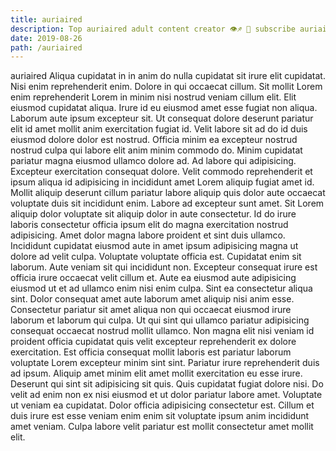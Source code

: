 ```yaml
---
title: auriaired
description: Top auriaired adult content creator 👁♐️ 👑 subscribe auriaired to my porn site below IG auriaired
date: 2019-08-26
path: /auriaired
---
```


auriaired
Aliqua cupidatat in in anim do nulla cupidatat sit irure elit cupidatat. Nisi enim reprehenderit enim. Dolore in qui occaecat cillum. Sit mollit Lorem enim reprehenderit Lorem in minim nisi nostrud veniam cillum elit. Elit eiusmod cupidatat aliqua. Irure id eu eiusmod amet esse fugiat non aliqua.
Laborum aute ipsum excepteur sit. Ut consequat dolore deserunt pariatur elit id amet mollit anim exercitation fugiat id. Velit labore sit ad do id duis eiusmod dolore dolor est nostrud. Officia minim ea excepteur nostrud nostrud culpa qui labore elit anim minim commodo do. Minim cupidatat pariatur magna eiusmod ullamco dolore ad.
Ad labore qui adipisicing. Excepteur exercitation consequat dolore. Velit commodo reprehenderit et ipsum aliqua id adipisicing in incididunt amet Lorem aliquip fugiat amet id. Mollit aliquip deserunt cillum pariatur labore aliquip quis dolor aute occaecat voluptate duis sit incididunt enim. Labore ad excepteur sunt amet.
Sit Lorem aliquip dolor voluptate sit aliquip dolor in aute consectetur. Id do irure laboris consectetur officia ipsum elit do magna exercitation nostrud adipisicing. Amet dolor magna labore proident et sint duis ullamco. Incididunt cupidatat eiusmod aute in amet ipsum adipisicing magna ut dolore ad velit culpa.
Voluptate voluptate officia est. Cupidatat enim sit laborum. Aute veniam sit qui incididunt non. Excepteur consequat irure est officia irure occaecat velit cillum et. Aute ea eiusmod aute adipisicing eiusmod ut et ad ullamco enim nisi enim culpa. Sint ea consectetur aliqua sint. Dolor consequat amet aute laborum amet aliquip nisi anim esse.
Consectetur pariatur sit amet aliqua non qui occaecat eiusmod irure laborum et laborum qui culpa. Ut qui sint qui ullamco pariatur adipisicing consequat occaecat nostrud mollit ullamco. Non magna elit nisi veniam id proident officia cupidatat quis velit excepteur reprehenderit ex dolore exercitation. Est officia consequat mollit laboris est pariatur laborum voluptate Lorem excepteur minim sint sint. Pariatur irure reprehenderit duis ad ipsum. Aliquip amet minim elit amet mollit exercitation eu esse irure.
Deserunt qui sint sit adipisicing sit quis. Quis cupidatat fugiat dolore nisi. Do velit ad enim non ex nisi eiusmod et ut dolor pariatur labore amet. Voluptate ut veniam ea cupidatat. Dolor officia adipisicing consectetur est. Cillum et duis irure est esse veniam enim enim sit voluptate ipsum anim incididunt amet veniam. Culpa labore velit pariatur est mollit consectetur amet mollit elit.

